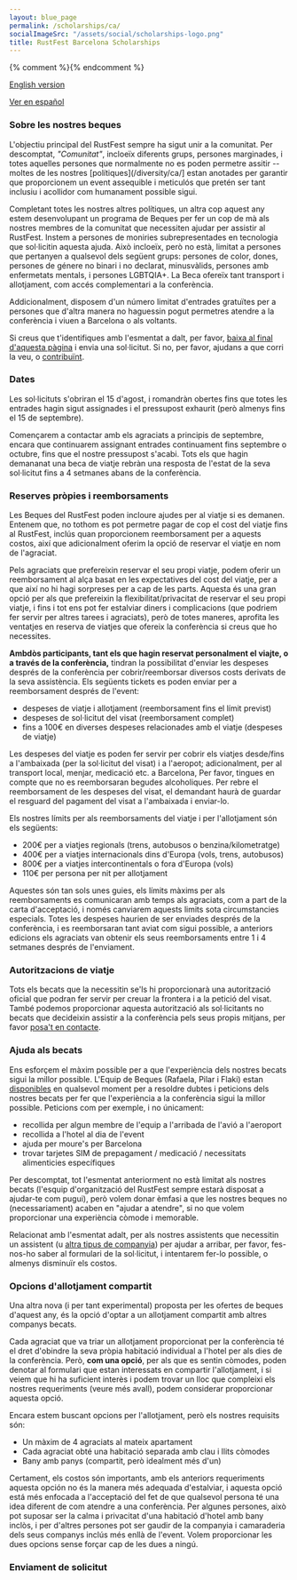 ```yaml
---
layout: blue_page
permalink: /scholarships/ca/
socialImageSrc: "/assets/social/scholarships-logo.png"
title: RustFest Barcelona Scholarships
---
```


{% comment %}<script>TitoDevelopmentMode = true</script>{% endcomment %}

[English version](/scholarships/)

[Ver en español](/scholarships/es/)


### Sobre les nostres beques

L'objectiu principal del RustFest sempre ha sigut unir a la comunitat. Per descomptat, _"Comunitat"_, incloeïx diferents grups, persones marginades, i totes aquelles persones que normalmente no es poden permetre assitir -- moltes de les nostres [polítiques](/diversity/ca/] estan anotades per garantir que proporcionem un event assequible i meticulós que pretén ser tant inclusiu i acollidor com humanament possible sigui.

Completant totes les nostres altres polítiques, un altra cop aquest any estem desenvolupant un programa de Beques per fer un cop de mà als nostres membres de la comunitat que necessiten ajudar per assistir al RustFest. Instem a persones de moniries subrepresentades en tecnologia que sol·licitin aquesta ajuda. Això incloeïx, però no està, limitat a persones que pertanyen a qualsevol dels següent grups: persones de color, dones, persones de génere no binari i no declarat, minusvàlids, persones amb enfermetats mentals, i persones LGBTQIA+. La Beca ofereïx tant transport i allotjament, com accés complementari a la conferència.

Addicionalment, disposem d'un número limitat d'entrades gratuïtes per a persones que d'altra manera no haguessin pogut permetres atendre a la conferència i viuen a Barcelona o als voltants.

Si creus que t'identifiques amb l'esmentat a dalt, per favor, [baixa al final d'aquesta pàgina](#send-an-application) i envia una sol·licitut. Si no, per favor, ajudans a que corri la veu, o [contribuïnt](#funding).


### Dates

Les sol·licituts s'obriran el 15 d'agost, i romandràn obertes fins que totes les entrades hagin sigut assignades i el pressupost exhaurit (però almenys fins el 15 de septembre).

Començarem a contactar amb els agraciats a principis de septembre, encara que continuarem assignant entrades continuament fins septembre o octubre, fins que el nostre pressupost s'acabi. Tots els que hagin demananat una beca de viatje rebràn una resposta de l'estat de la seva sol·licitut fins a 4 setmanes abans de la conferència.

### Reserves pròpies i reemborsaments

Les Beques del RustFest poden incloure ajudes per al viatje si es demanen. Entenem que, no tothom es pot permetre pagar de cop el cost del viatje fins al RustFest, inclús quan proporcionem reemborsament per a aquests costos, així que adicionalment oferim la opció de reservar el viatje en nom de l'agraciat.

Pels agraciats que prefereixin reservar el seu propi viatje, podem oferir un reemborsament al alça basat en les expectatives del cost del viatje, per a que així no hi hagi sorpreses per a cap de les parts. Aquesta és una gran opció per als que prefereixin la flexibilitat/privacitat de reservar el seu propi viatje, i fins i tot ens pot fer estalviar diners i complicacions (que podriem fer servir per altres tarees i agraciats), però de totes maneres, aprofita les ventatjes en reserva de viatjes que ofereix la conferència si creus que ho necessites.

**Ambdòs participants, tant els que hagin reservat personalment el viajte, o a través de la conferència,** tindran la possibilitat d'enviar les despeses després de la conferència per cobrir/reemborsar diversos costs derivats de la seva assistència. Els següents tickets es poden enviar per a reemborsament després de l'event:

- despeses de viatje i allotjament (reemborsament fins el límit previst)
- despeses de sol·licitut del visat (reemborsament complet)
- fins a 100€ en diverses despeses relacionades amb el viatje (despeses de viatje)

Les despeses del viatje es poden fer servir per cobrir els viatjes desde/fins a l'ambaixada (per la sol·licitut del visat) i a l'aeropot; adicionalment, per al transport local, menjar, medicació etc. a Barcelona, Per favor, tingues en compte que no es reemborsaran begudes alcoholiques. Per rebre el reemborsament de les despeses del visat, el demandant haurà de guardar el resguard del pagament del visat a l'ambaixada i enviar-lo.

Els nostres límits per als reemborsaments del viatje i per l'allotjament són els següents:

- 200€ per a viatjes regionals (trens, autobusos o benzina/kilometratge)
- 400€ per a viatjes internacionals dins d'Europa (vols, trens, autobusos)
- 800€ per a viatjes intercontinentals o fora d'Europa (vols)
- 110€ per persona per nit per allotjament

Aquestes són tan sols unes guies, els límits màxims per als reemborsaments es comunicaran amb temps als agraciats, com a part de la carta d'acceptació, i només canviarem aquests limits sota circumstancies especials. Totes les despeses haurien de ser enviades després de la conferència, i es reemborsaran tant aviat com sigui possible, a anteriors edicions els agraciats van obtenir els seus reemborsaments entre 1 i 4 setmanes després de l'enviament.

### Autoritzacions de viatje

Tots els becats que la necessitin se'ls hi proporcionarà una autorització oficial que podran fer servir per creuar la frontera i a la petició del visat. També podemos proporcionar aquesta autorització als sol·licitants no becats que decideixin assistir a la conferència pels seus propis mitjans, per favor [posa't en contacte](mailto:info@rustfest.eu).

### Ajuda als becats

Ens esforçem el màxim possible per a que l'experiència dels nostres becats sigui la millor possible. L'Equip de Beques (Rafaela, Pilar i Flaki) estan [disponibles](mailto:diversity@rustfest.eu) en qualsevol moment per a resoldre dubtes i peticions dels nostres becats per fer que l'experiència a la conferència sigui la millor possible. Peticions com per exemple, i no únicament:

- recollida per algun membre de l'equip a l'arribada de l'avió a l'aeroport
- recollida a l'hotel al dia de l'event
- ajuda per moure's per Barcelona
- trovar tarjetes SIM de prepagament / medicació / necessitats alimenticies específiques

Per descomptat, tot l'esmentat anteriorment no està limitat als nostres becats (l'esquip d'organització del RustFest sempre estarà disposat a ajudar-te com pugui), però volem donar èmfasi a que les nostres beques no (necessariament) acaben en "ajudar a atendre", si no que volem proporcionar una experiència còmode i memorable.

Relacionat amb l'esmentat adalt, per als nostres assistents que necessitin un assistent (u [altra tipus de companyia](https://twitter.com/bodil/status/1000344195951972352)) per ajudar a arribar, per favor, fes-nos-ho saber al formulari de la sol·licitut, i intentarem fer-lo possible, o almenys disminuïr els costos.

### Opcions d'allotjament compartit

Una altra nova (i per tant experimental) proposta per les ofertes de beques d'aquest any, és la opció d'optar a un allotjament compartit amb altres companys becats.

Cada agraciat que va triar un allotjament proporcionat per la conferència té el dret d'obindre la seva pròpia habitació individual a l'hotel per als dies de la conferència. Però, **com una opció**, per als que es sentin còmodes, poden denotar al formulari que estan interessats en compartir l'allotjament, i si veiem que hi ha suficient interès i podem trovar un lloc que compleixi els nostres requeriments (veure més avall), podem considerar proporcionar aquesta opció.

Encara estem buscant opcions per l'allotjament, però els nostres requisits són:

- Un màxim de 4 agraciats al mateix apartament
- Cada agraciat obté una habitació separada amb clau i llits còmodes
- Bany amb panys (compartit, però idealment més d'un)

Certament, els costos són importants, amb els anteriors requeriments aquesta opción no és la manera més adequada d'estalviar, i aquesta opció está més enfocada a l'acceptació del fet de que qualsevol persona té una idea diferent de com atendre a una conferència. Per algunes persones, això pot suposar ser la calma i privacitat d'una habitació d'hotel amb bany inclòs, i per d'altres persones pot ser gaudir de la companyia i camaraderia dels seus companys inclús més enllà de l'event. Volem proporcionar les dues opcions sense forçar cap de les dues a ningú.

### Enviament de solicitut

<div>
<script src='https://js.tito.io/v1' async></script>
<style>
.tito-ticket-price { display: none }
.tito-ticket-list { list-style-type: none; padding-left: 0 }
.tito-submit { background: white; margin: 1em auto; display: block }
.tito-badge-link { text-align: center; display: block; font-size: 1rem }
.about-tito-form {
  max-width: 48em;
  font-size: .9rem;
  margin-left: 1em;
  padding-left: 1em;
  border-left: .2em solid #88f;
}
</style>

<blockquote class="about-tito-form">
</blockquote>

<tito-widget event="rustfest/barcelona2019" releases="lvtwxlrvrgw"></tito-widget>

<p></p>

</div>
